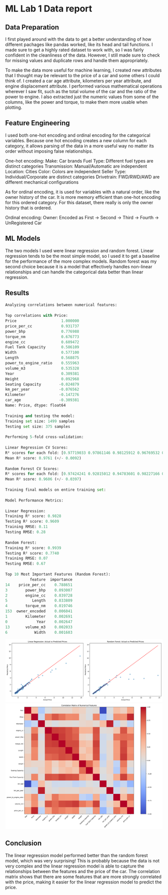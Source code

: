 # ML Lab 1 Data report

## Data Preparation

I first played around with the data to get a better understanding of how different
pachages like pandas worked, like its head and tail functions. I made sure to get a
highly rated dataset to work with, so I was fairly confident in the cleanliness of the data.
However, I still made sure to check for missing values and duplicate rows and handle them
appropriately.

To make the data more useful for machine learning, I created new attributes that I thought
may be relevant to the price of a car and some others I could think of. I created a car
age attribute, kilometers per year attribute, and engine displacement attribute. I performed
various mathematical operations wherever I saw fit, such as the total volume of the car
and the ratio of the power to engine. I also extracted just the numeric values from
some of the columns, like the power and torque, to make them more usable when plotting.

## Feature Engineering

I used both one-hot encoding and ordinal encoding for the categorical variables. Because
one hot encoding creates a new column for each category, it allows parsing of
the data in a more useful way no matter its order without imposing false relationships.

One-hot encoding:
Make: Car brands
Fuel Type: Different fuel types are distinct categories
Transmission: Manual/Automatic are independent
Location: Cities
Color: Colors are independent
Seller Type: Individual/Corporate are distinct categories
Drivetrain: FWD/RWD/AWD are different mechanical configurations

As for ordinal encoding, it is used for variables with a natural order, like the owner
history of the car. It is more memory efficient than one-hot encoding for this ordered
category. For this dataset, there really is only the owner history that is ordered.

Ordinal encoding:
Owner: Encoded as First → Second → Third → Fourth → UnRegistered Car

## ML Models

The two models I used were linear regression and random forest. Linear regression tends to
be the most simple model, so I used it to get a baseline for the performance of the more
complex models. Random forest was my second choice because it is a model that effectively
handles non-linear relationships and can handle the categorical data better than linear
regression.

## Results

```python
Analyzing correlations between numerical features:

Top correlations with Price:
Price                    1.000000
price_per_cc             0.931737
power_bhp                0.776988
torque_nm                0.676773
engine_cc                0.609472
Fuel Tank Capacity       0.586109
Width                    0.577100
Length                   0.568875
power_to_engine_ratio    0.555963
volume_m3                0.535328
Year                     0.309381
Height                   0.092968
Seating Capacity        -0.024879
km_per_year             -0.076562
Kilometer               -0.147276
car_age                 -0.309381
Name: Price, dtype: float64

Training and testing the model:
Training set size: 1499 samples
Testing set size: 375 samples

Performing 5-fold cross-validation:

Linear Regression CV Scores:
R² scores for each fold: [0.97719033 0.97861146 0.98125912 0.96769532 0.97577541]
Mean R² score: 0.9761 (+/- 0.0092)

Random Forest CV Scores:
R² scores for each fold: [0.97424241 0.92815012 0.94783601 0.98227166 0.97066814]
Mean R² score: 0.9606 (+/- 0.0397)

Training final models on entire training set:

Model Performance Metrics:

Linear Regression:
Training R² score: 0.9828
Testing R² score: 0.9609
Training RMSE: 0.11
Testing RMSE: 0.28

Random Forest:
Training R² score: 0.9939
Testing R² score: 0.7740
Training RMSE: 0.07
Testing RMSE: 0.67

Top 10 Most Important Features (Random Forest):
           feature  importance
14    price_per_cc    0.788651
3        power_bhp    0.093007
2        engine_cc    0.039728
5           Length    0.033809
4        torque_nm    0.019746
153  owner_encoded    0.006041
1        Kilometer    0.002691
0             Year    0.002647
13       volume_m3    0.002033
6            Width    0.001603
```

![Prediction Comparison](prediction_comparison.png)
![Correlation Matrix](correlation_matrix.png)

## Conclusion

The linear regression model performed better than the random forest model, which was very surprising!
This is probably because the data is not very complex and the linear regression model is able to
capture the relationships between the features and the price of the car. The correlation matrix
shows that there are some features that are more strongly correlated with the price, making
it easier for the linear regression model to predict the price.
